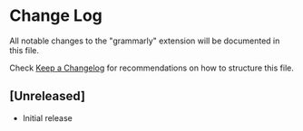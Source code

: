 # Change Log

All notable changes to the "grammarly" extension will be documented in this file.

Check [Keep a Changelog](http://keepachangelog.com/) for recommendations on how to structure this file.

## [Unreleased]

- Initial release